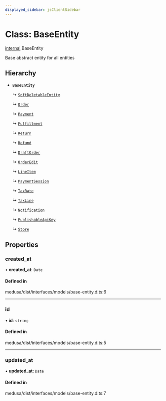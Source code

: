 ```yaml
---
displayed_sidebar: jsClientSidebar
---
```


# Class: BaseEntity

[internal](../modules/internal.md).BaseEntity

Base abstract entity for all entities

## Hierarchy

- **`BaseEntity`**

  ↳ [`SoftDeletableEntity`](internal.SoftDeletableEntity.md)

  ↳ [`Order`](internal.Order.md)

  ↳ [`Payment`](internal.Payment.md)

  ↳ [`Fulfillment`](internal.Fulfillment.md)

  ↳ [`Return`](internal.Return.md)

  ↳ [`Refund`](internal.Refund.md)

  ↳ [`DraftOrder`](internal.DraftOrder.md)

  ↳ [`OrderEdit`](internal.OrderEdit.md)

  ↳ [`LineItem`](internal.LineItem.md)

  ↳ [`PaymentSession`](internal.PaymentSession.md)

  ↳ [`TaxRate`](internal.TaxRate.md)

  ↳ [`TaxLine`](internal.TaxLine.md)

  ↳ [`Notification`](internal-12.Notification.md)

  ↳ [`PublishableApiKey`](internal-21.PublishableApiKey.md)

  ↳ [`Store`](internal-28.Store.md)

## Properties

### created\_at

• **created\_at**: `Date`

#### Defined in

medusa/dist/interfaces/models/base-entity.d.ts:6

___

### id

• **id**: `string`

#### Defined in

medusa/dist/interfaces/models/base-entity.d.ts:5

___

### updated\_at

• **updated\_at**: `Date`

#### Defined in

medusa/dist/interfaces/models/base-entity.d.ts:7
